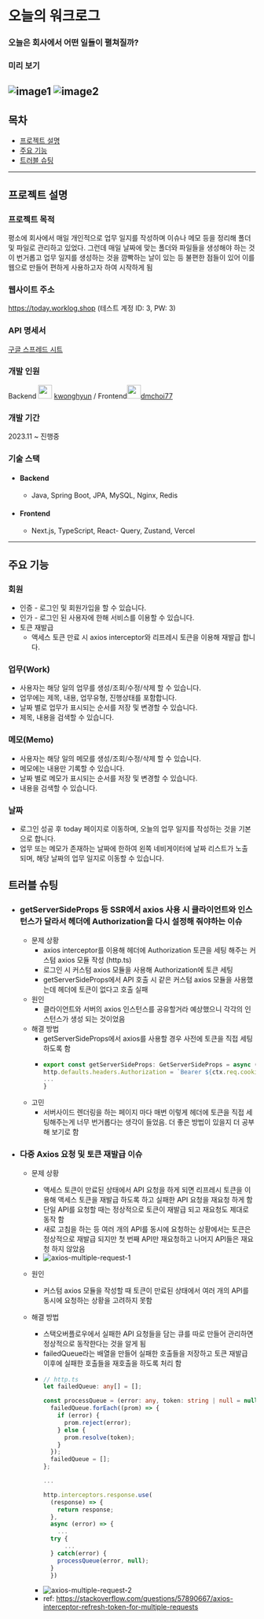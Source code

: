 # 오늘의 워크로그
### 오늘은 회사에서 어떤 일들이 펼쳐질까? 

### 미리 보기
![image1](https://github.com/dmchoi77/worklog/assets/76215166/1870b356-c84d-4e78-8b48-7b52a2aa10ff)
![image2](https://github.com/dmchoi77/worklog/assets/76215166/674caef8-0d68-4d63-b36b-53380c8ce2c5)
------

## 목차

- [프로젝트 설명](#프로젝트-설명)
- [주요 기능](#주요-기능)
- [트러블 슈팅](#트러블-슈팅)


------
## 프로젝트 설명 
### 프로젝트 목적
평소에 회사에서 매일 개인적으로 업무 일지를 작성하며 이슈나 메모 등을 정리해 폴더 및 파일로 관리하고 있었다. 그런데 매일 날짜에 맞는 폴더와 파일들을 생성해야 하는 것이 번거롭고 업무 일지를 생성하는 것을 깜빡하는 날이 있는 등 불편한 점들이 있어 이를 웹으로 만들어 편하게 사용하고자 하여 시작하게 됨

### 웹사이트 주소
https://today.worklog.shop (테스트 계정 ID: 3, PW: 3)
### API 명세서 
[구글 스프레드 시트](https://docs.google.com/spreadsheets/d/1ELjduGpp7mbwTTfVWQHOoaWxEAEbjf6rfnRuwG0GM5Y/edit#gid=0)

### 개발 인원
Backend <img src="https://github.githubassets.com/assets/GitHub-Mark-ea2971cee799.png" width="28" height="28"> [kwonghyun](https://github.com/kwonghyun/worklog_backend) / Frontend<img src="https://github.githubassets.com/assets/GitHub-Mark-ea2971cee799.png" width="28" height="28">[dmchoi77](https://github.com/dmchoi77/worklog)

### 개발 기간
2023.11 ~ 진행중

### 기술 스택

- #### Backend
  - Java, Spring Boot, JPA, MySQL, Nginx, Redis
- #### Frontend
  - Next.js, TypeScript, React- Query, Zustand, Vercel


------

## 주요 기능

### 회원
  - 인증 - 로그인 및 회원가입을 할 수 있습니다.
  - 인가 - 로그인 된 사용자에 한해 서비스를 이용할 수 있습니다.
  - 토큰 재발급 
    - 액세스 토큰 만료 시 axios interceptor와 리프레시 토큰을 이용해 재발급 합니다.
### 업무(Work)
  - 사용자는 해당 일의 업무를 생성/조회/수정/삭제 할 수 있습니다.
  - 업무에는 제목, 내용, 업무유형, 진행상태를 포함합니다. 
  - 날짜 별로 업무가 표시되는 순서를 저장 및 변경할 수 있습니다.
  - 제목, 내용을 검색할 수 있습니다.
### 메모(Memo)
  - 사용자는 해당 일의 메모를 생성/조회/수정/삭제 할 수 있습니다.
  - 메모에는 내용만 기록할 수 있습니다.
  - 날짜 별로 메모가 표시되는 순서를 저장 및 변경할 수 있습니다.
  - 내용을 검색할 수 있습니다.
### 날짜
  - 로그인 성공 후 today 페이지로 이동하며, 오늘의 업무 일지를 작성하는 것을 기본으로 합니다.
  - 업무 또는 메모가 존재하는 날짜에 한하여 왼쪽 네비게이터에 날짜 리스트가 노출 되며, 해당 날짜의 업무 일지로 이동할 수 있습니다. 
<!-- #### 업무 마감 임박 알림(프론트 미구현)
  - 생성된 업무가 알림을 보낼 시간이 지났다면 바로 알림을 전송합니다.
  - 생성된 업무의 알림을 보낼 시간이 24시간 이내라면 알림을 예약합니다.
  - 업무의 생성 또는 수정이 발생하면 알림을 동작할지 확인합니다. -->


## 트러블 슈팅
- ### getServerSideProps 등 SSR에서 axios 사용 시 클라이언트와 인스턴스가 달라서 헤더에 Authorization을 다시 설정해 줘야하는 이슈
  - 문제 상황 
    - axios interceptor를 이용해 헤더에 Authorization 토큰을 세팅 해주는 커스텀 axios 모듈 작성 (http.ts) 
    - 로그인 시 커스텀 axios 모듈을 사용해 Authorization에 토큰 세팅
    - getServerSideProps에서 API 호출 시 같은 커스텀 axios 모듈을 사용했는데 헤더에 토큰이 없다고 호출 실패
  - 원인
    - 클라이언트와 서버의 axios 인스턴스를 공유할거라 예상했으니 각각의 인스턴스가 생성 되는 것이었음
  - 해결 방법
    - getServerSideProps에서 axios를 사용할 경우 사전에 토큰을 직접 세팅하도록 함
    - ```typescript
      export const getServerSideProps: GetServerSideProps = async (ctx) => {
      http.defaults.headers.Authorization = `Bearer ${ctx.req.cookies.access_token}`;
      ...
      }
  - 고민
    - 서버사이드 렌더링을 하는 페이지 마다 매번 이렇게 헤더에 토큰을 직접 세팅해주는게 너무 번거롭다는 생각이 들었음. 더 좋은 방법이 있을지 더 공부해 보기로 함


- ### 다중 Axios 요청 및 토큰 재발급 이슈
  - 문제 상황
    - 액세스 토큰이 만료된 상태에서 API 요청을 하게 되면 리프레시 토큰을 이용해 액세스 토큰을 재발급 하도록 하고 실패한 API 요청을 재요청 하게 함
    - 단일 API를 요청할 때는 정상적으로 토큰이 재발급 되고 재요청도 제대로 동작 함
    - 새로 고침을 하는 등 여러 개의 API를 동시에 요청하는 상황에서는 토큰은 정상적으로 재발급 되지만 첫 번째 API만 재요청하고 나머지 API들은 재요청 하지 않았음
    - ![axios-multiple-request-1](https://github.com/dmchoi77/worklog/assets/76215166/7ea18d55-6ecc-4344-a970-8e1e7a477578)

  - 원인
    - 커스텀 axios 모듈을 작성할 때 토큰이 만료된 상태에서 여러 개의 API를 동시에 요청하는 상황을 고려하지 못함
  - 해결 방법
    - 스택오버플로우에서 실패한 API 요청들을 담는 큐를 따로 만들어 관리하면 정상적으로 동작한다는 것을 알게 됨
    - failedQueue라는 배열을 만들어 실패한 호출들을 저장하고 토큰 재발급 이후에 실패한 호출들을 재호출을 하도록 처리 함
    - ```typescript
      // http.ts
      let failedQueue: any[] = [];

      const processQueue = (error: any, token: string | null = null) => {
        failedQueue.forEach((prom) => {
          if (error) {
            prom.reject(error);
          } else {
            prom.resolve(token);
          }
        });
        failedQueue = [];
      };

      ...

      http.interceptors.response.use(
        (response) => {
          return response;
        },
        async (error) => {
          ...
        try {
            ...
        } catch(error) {
          processQueue(error, null);
        }
        })
    - ![axios-multiple-request-2](https://github.com/dmchoi77/worklog/assets/76215166/bbe61f6b-b569-4dc0-8742-5c302b331778)
    - ref: https://stackoverflow.com/questions/57890667/axios-interceptor-refresh-token-for-multiple-requests
<!-- - getServerSideProps에서 HTTPS 요청 시 정상적으로 동작하지 않는 이슈
  - 문제 상황
    - 브라우저에서 HTTPS 요청을 보냈을 때는 정상적으로 동작했으나, 서버 사이드 렌더링을 하기 위해 getServerSideProps 등 에서 같은 요청을 보냈더니 unable to verify the first certificate 라며 에러 발생
  - 원인
    - 보통 서버에 올바른 SSL 인증서가 설치되지 않거나 유효기간이 만료되었을 때 발생하는 문제. 따로 인증서 작업을 하지 않은 상태
  - 해결 방법 -->
